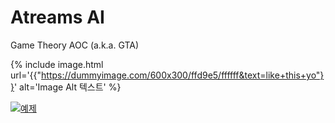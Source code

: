# Atreams AI

Game Theory AOC (a.k.a. GTA)

{% include image.html url='{{"https://dummyimage.com/600x300/ffd9e5/ffffff&text=like+this+yo"}}' alt='Image Alt 텍스트' %}

[![예제](http://img.youtube.com/vi/M3GCt8evGkQ/0.jpg)](https://youtu.be/M3GCt8evGkQ?t=0s) 
